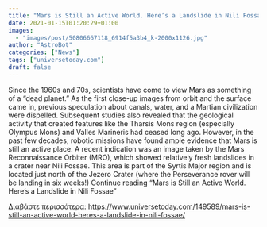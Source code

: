 ```yaml
---
title: "Mars is Still an Active World. Here’s a Landslide in Nili Fossae"
date: 2021-01-15T01:20:29+01:00
images:
  - "images/post/50806667118_6914f5a3b4_k-2000x1126.jpg"
author: "AstroBot"
categories: ["News"]
tags: ["universetoday.com"]
draft: false
---
```


Since the 1960s and 70s, scientists have come to view Mars as something of a “dead planet.” As the first close-up images from orbit and the surface came in, previous speculation about canals, water, and a Martian civilization were dispelled. Subsequent studies also revealed that the geological activity that created features like the Tharsis Mons region (especially Olympus Mons) and Valles Marineris had ceased long ago. However, in the past few decades, robotic missions have found ample evidence that Mars is still an active place. A recent indication was an image taken by the Mars Reconnaissance Orbiter (MRO), which showed relatively fresh landslides in a crater near Nili Fossae. This area is part of the Syrtis Major region and is located just north of the Jezero Crater (where the Perseverance rover will be landing in six weeks!) Continue reading “Mars is Still an Active World. Here’s a Landslide in Nili Fossae” 

Διαβάστε περισσότερα: https://www.universetoday.com/149589/mars-is-still-an-active-world-heres-a-landslide-in-nili-fossae/

